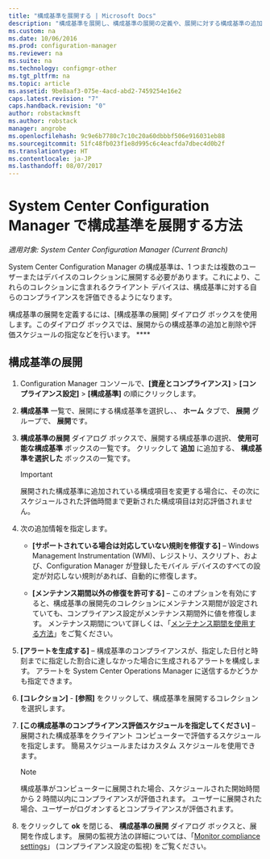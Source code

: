 ```yaml
---
title: "構成基準を展開する | Microsoft Docs"
description: "構成基準を展開し、構成基準の展開の定義や、展開に対する構成基準の追加や削除を行います。"
ms.custom: na
ms.date: 10/06/2016
ms.prod: configuration-manager
ms.reviewer: na
ms.suite: na
ms.technology: configmgr-other
ms.tgt_pltfrm: na
ms.topic: article
ms.assetid: 9be8aaf3-075e-4acd-abd2-7459254e16e2
caps.latest.revision: "7"
caps.handback.revision: "0"
author: robstackmsft
ms.author: robstack
manager: angrobe
ms.openlocfilehash: 9c9e6b7780c7c10c20a60dbbbf506e916031eb88
ms.sourcegitcommit: 51fc48fb023f1e8d995c6c4eacfda7dbec4d0b2f
ms.translationtype: HT
ms.contentlocale: ja-JP
ms.lasthandoff: 08/07/2017
---
```

# <a name="how-to-deploy-configuration-baselines-in-system-center-configuration-manager"></a>System Center Configuration Manager で構成基準を展開する方法

*適用対象: System Center Configuration Manager (Current Branch)*

System Center Configuration Manager の構成基準は、1 つまたは複数のユーザーまたはデバイスのコレクションに展開する必要があります。これにより、これらのコレクションに含まれるクライアント デバイスは、構成基準に対する自らのコンプライアンスを評価できるようになります。  

構成基準の展開を定義するには、[構成基準の展開] ダイアログ ボックスを使用します。このダイアログ ボックスでは、展開からの構成基準の追加と削除や評価スケジュールの指定などを行います。 ****  

## <a name="deploy-a-configuration-baseline"></a>構成基準の展開  

1.  Configuration Manager コンソールで、**[資産とコンプライアンス]** > **[コンプライアンス設定]** > **[構成基準]** の順にクリックします。  

3.  **構成基準** 一覧で、展開にする構成基準を選択し、、 **ホーム**  タブで、 **展開** グループで、 **展開**です。  

4.  **構成基準の展開**  ダイアログ ボックスで、展開する構成基準の選択、 **使用可能な構成基準**  ボックスの一覧です。 クリックして **追加** に追加する、 **構成基準を選択した**  ボックスの一覧です。  

    > [!IMPORTANT]  
    >  展開された構成基準に追加されている構成項目を変更する場合に、その次にスケジュールされた評価時間まで更新された構成項目は対応評価されません。  

5.  次の追加情報を指定します。  

    -   **[サポートされている場合は対応していない規則を修復する]** – Windows Management Instrumentation (WMI)、レジストリ、スクリプト、および、Configuration Manager が登録したモバイル デバイスのすべての設定が対応しない規則があれば、自動的に修復します。  

    -   **[メンテナンス期間以外の修復を許可する]** – このオプションを有効にすると、構成基準の展開先のコレクションにメンテナンス期間が設定されていても、コンプライアンス設定がメンテナンス期間外に値を修復します。 メンテナンス期間について詳しくは、「[メンテナンス期間を使用する方法](/sccm/core/clients/manage/collections/use-maintenance-windows)」をご覧ください。  

6.  **[アラートを生成する]** – 構成基準のコンプライアンスが、指定した日付と時刻までに指定した割合に達しなかった場合に生成されるアラートを構成します。 アラートを System Center Operations Manager に送信するかどうかも指定できます。  

7.  **[コレクション]** - **[参照]** をクリックして、構成基準を展開するコレクションを選択します。  

8.  **[この構成基準のコンプライアンス評価スケジュールを指定してください]** – 展開された構成基準をクライアント コンピューターで評価するスケジュールを指定します。 簡易スケジュールまたはカスタム スケジュールを使用できます。  

    > [!NOTE]  
    >  構成基準がコンピューターに展開された場合、スケジュールされた開始時間から 2 時間以内にコンプライアンスが評価されます。 ユーザーに展開された場合、ユーザーがログオンするとコンプライアンスが評価されます。  

9. をクリックして **ok** を閉じる、 **構成基準の展開**  ダイアログ ボックスと、展開を作成します。 展開の監視方法の詳細については、「[Monitor compliance settings](/sccm/compliance/deploy-use/monitor-compliance-settings)」 (コンプライアンス設定の監視) をご覧ください。  

